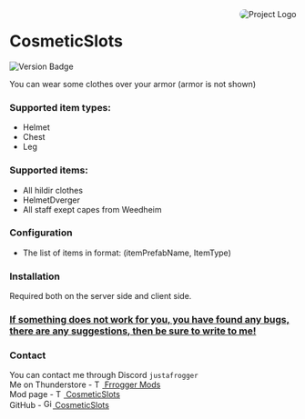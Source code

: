 <img src="https://gcdn.thunderstore.io/live/repository/icons/Frogger-CosmeticSlots-1.5.0.png.128x128_q95.png" align="right" alt="Project Logo" style="border-radius: 10px;">

# CosmeticSlots<br>

![Version Badge](https://img.shields.io/badge/version-0.0.0-green.svg)

You can wear some clothes over your armor (armor is not shown) <br>

### Supported item types:

- Helmet
- Chest
- Leg

### Supported items:

- All hildir clothes
- HelmetDverger
- All staff exept capes from Weedheim

### Configuration
- The list of items in format: (itemPrefabName, ItemType)

### Installation
Required both on the server side and client side.

### <ins>If something does not work for you, you have found any bugs, there are any suggestions, then be sure to write to me!</ins>

### Contact

You can contact me through Discord `justafrogger`<br>
Me on Thunderstore - <a href="https://valheim.thunderstore.io/package/Frogger/">
<img alt="Thunderstore Logo" src="https://gcdn.thunderstore.io/live/community/valheim/PNG_color_logo_only_1_transparent.png" width="14"/>
Frrogger Mods</a><br>
Mod page - <a href="https://valheim.thunderstore.io/package/Frogger/CosmeticSlots/">
<img alt="Thunderstore Logo" src="https://gcdn.thunderstore.io/live/community/valheim/PNG_color_logo_only_1_transparent.png" width="14"/>
CosmeticSlots</a><br>
GitHub - <a href="https://github.com/FroggerHH/CosmeticSlots">
<img alt="GitHub Logo" src="https://github.githubassets.com/assets/pinned-octocat-093da3e6fa40.svg" width="16"/>
CosmeticSlots</a><br> 